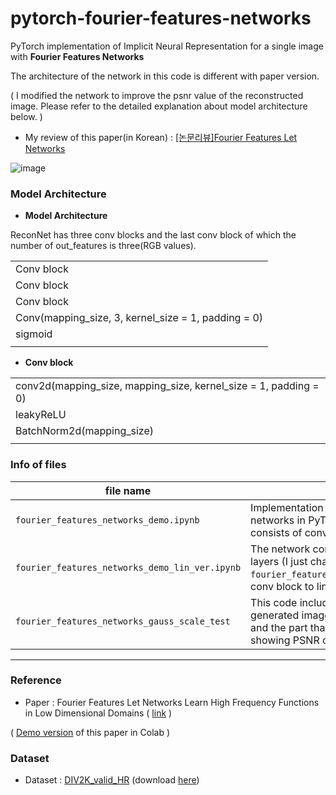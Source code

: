 # pytorch-fourier-features-networks

PyTorch implementation of Implicit Neural Representation for a single image with **Fourier Features Networks**

The architecture of the network in this code is different with paper version.

( I modified the network to improve the psnr value of the reconstructed image. Please refer to the detailed explanation about model architecture below. )

 - My review of this paper(in Korean) : [[논문리뷰]Fourier Features Let Networks](https://docs.google.com/document/d/e/2PACX-1vShqO1emAryxVLIk8n52S-Y8PhS4UpvvmsJv0k-KAoLyqYklWqe9co7pf36Y4QdFN11QoN6-yrev_tw/pub)

![image](https://user-images.githubusercontent.com/118791836/203972577-5252b515-2324-442e-8576-bd29ec2ed541.png)

### Model Architecture

 - **Model Architecture**

ReconNet has three conv blocks and the last conv block of which the number of out_features is three(RGB values).

||
|------|
|Conv block|
|Conv block|
|Conv block|
|Conv(mapping_size, 3, kernel_size = 1, padding = 0)|
|sigmoid|
||

 - **Conv block**

||
|------|
|conv2d(mapping_size, mapping_size, kernel_size = 1, padding = 0)|
|leakyReLU|
|BatchNorm2d(mapping_size)|
||


### Info of files

|file name|content|
|------|---|
|`fourier_features_networks_demo.ipynb`|Implementation of fourier-features-networks in PyTorch (The network consists of convolution blocks)|
|`fourier_features_networks_demo_lin_ver.ipynb`|The network composed with nn.Linear layers (I just changed the `fourier_features_networks_demo.ipynb`'s conv block to linear block)|
|`fourier_features_networks_gauss_scale_test`|This code includes the part that shows a generated image for each scale value and the part that shows the graph showing PSNR changes during epoch |

<hr>

### Reference

 - Paper : Fourier Features Let Networks Learn High Frequency Functions in Low Dimensional Domains ( [link](https://proceedings.neurips.cc/paper/2020/file/55053683268957697aa39fba6f231c68-Paper.pdf) )
 
 ( [Demo version](https://colab.research.google.com/github/tancik/fourier-feature-networks/blob/master/Demo.ipynb#scrollTo=OcJUfBV0dCww) of this paper in Colab )

### Dataset

 - Dataset : [DIV2K_valid_HR](https://data.vision.ee.ethz.ch/cvl/DIV2K/) (download [here](http://data.vision.ee.ethz.ch/cvl/DIV2K/DIV2K_valid_HR.zip))
 
